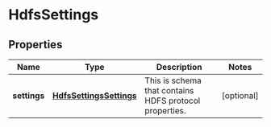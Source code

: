 
# HdfsSettings

## Properties
Name | Type | Description | Notes
------------ | ------------- | ------------- | -------------
**settings** | [**HdfsSettingsSettings**](HdfsSettingsSettings.md) | This is schema that contains HDFS protocol properties. |  [optional]



